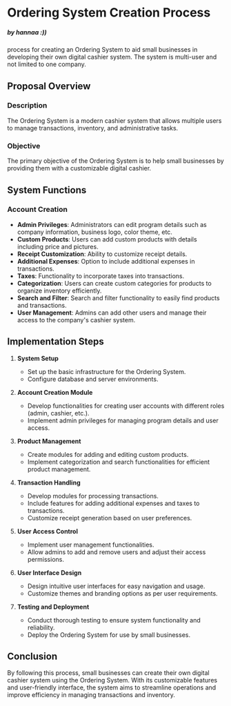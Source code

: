 # Ordering System Creation Process

##### by hannaa :))
process for creating an Ordering System to aid small businesses in developing their own digital cashier system. The system is multi-user and not limited to one company.

## Proposal Overview

### Description
The Ordering System is a modern cashier system that allows multiple users to manage transactions, inventory, and administrative tasks.

### Objective
The primary objective of the Ordering System is to help small businesses by providing them with a customizable digital cashier. 
## System Functions

### Account Creation
- **Admin Privileges**: Administrators can edit program details such as company information, business logo, color theme, etc.
- **Custom Products**: Users can add custom products with details including price and pictures.
- **Receipt Customization**: Ability to customize receipt details.
- **Additional Expenses**: Option to include additional expenses in transactions.
- **Taxes**: Functionality to incorporate taxes into transactions.
- **Categorization**: Users can create custom categories for products to organize inventory efficiently.
- **Search and Filter**: Search and filter functionality to easily find products and transactions.
- **User Management**: Admins can add other users and manage their access to the company's cashier system.

## Implementation Steps

1. **System Setup**
   - Set up the basic infrastructure for the Ordering System.
   - Configure database and server environments.

2. **Account Creation Module**
   - Develop functionalities for creating user accounts with different roles (admin, cashier, etc.).
   - Implement admin privileges for managing program details and user access.

3. **Product Management**
   - Create modules for adding and editing custom products.
   - Implement categorization and search functionalities for efficient product management.

4. **Transaction Handling**
   - Develop modules for processing transactions.
   - Include features for adding additional expenses and taxes to transactions.
   - Customize receipt generation based on user preferences.

5. **User Access Control**
   - Implement user management functionalities.
   - Allow admins to add and remove users and adjust their access permissions.

6. **User Interface Design**
   - Design intuitive user interfaces for easy navigation and usage.
   - Customize themes and branding options as per user requirements.

7. **Testing and Deployment**
   - Conduct thorough testing to ensure system functionality and reliability.
   - Deploy the Ordering System for use by small businesses.

## Conclusion

By following this process, small businesses can create their own digital cashier system using the Ordering System. With its customizable features and user-friendly interface, the system aims to streamline operations and improve efficiency in managing transactions and inventory.

